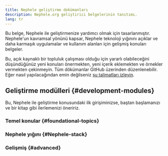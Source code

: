 ```yaml
---
title: Nephele geliştirme dokümanları
description: Nephele.org geliştirici belgelerinin tanıtımı.
lang: tr
---
```


Bu belge, Nephele ile geliştirmenize yardımcı olmak için tasarlanmıştır. Nephele'un kavramsal yönünü kapsar, Nephele teknoloji yığınını açıklar ve daha karmaşık uygulamalar ve kullanım alanları için gelişmiş konuları belgeler.

Bu, açık kaynaklı bir topluluk çalışması olduğu için yararlı olabileceğini düşündüğünüz yeni konuları önermekten, yeni içerik eklemekten ve örnekler vermekten çekinmeyin. Tüm dökümanlar GitHub üzerinden düzenlenebilir. Eğer nasıl yapılacağından emin değilseniz [şu talimatları izleyin](https://github.com/Nephele/Nephele-org-website/blob/dev/docs/editing-markdown.md).

## Geliştirme modülleri {#development-modules}

Bu, Nephele ile geliştirme konusundaki ilk girişiminizse, baştan başlamanızı ve bir kitap gibi ilerlemenizi öneririz.

### Temel konular {#foundational-topics}

<DeveloperDocsLinks headerId="foundational-topics" />

### Nephele yığını {#Nephele-stack}

<DeveloperDocsLinks headerId="Nephele-stack" />

### Gelişmiş {#advanced}

<DeveloperDocsLinks headerId="advanced" />
